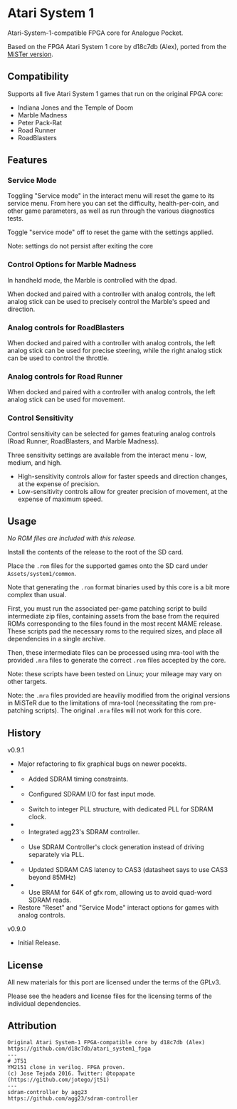 # Atari System 1

Atari-System-1-compatible FPGA core for Analogue Pocket.

Based on the FPGA Atari System 1 core by d18c7db (Alex), ported from the [MiSTer version](https://github.com/MiSTer-devel/Arcade-Atari-system1_MiSTer).

## Compatibility

Supports all five Atari System 1 games that run on the original FPGA core:

* Indiana Jones and the Temple of Doom
* Marble Madness
* Peter Pack-Rat
* Road Runner
* RoadBlasters

## Features

### Service Mode

Toggling "Service mode" in the interact menu will reset the game to its service menu.  From here you can set the difficulty, health-per-coin, and other game parameters, as well as run through the various diagnostics tests.

Toggle "service mode" off to reset the game with the settings applied.  

Note: settings do not persist after exiting the core

### Control Options for Marble Madness

In handheld mode, the Marble is controlled with the dpad.

When docked and paired with a controller with analog controls, the left analog stick can be used to precisely control the Marble's speed and direction.

### Analog controls for RoadBlasters

When docked and paired with a controller with analog controls, the left analog stick can be used for precise steering, while the right analog stick can be used to control the throttle.

### Analog controls for Road Runner

When docked and paired with a controller with analog controls, the left analog stick can be used for movement. 

### Control Sensitivity

Control sensitivity can be selected for games featuring analog controls (Road Runner, RoadBlasters, and Marble Madness).  

Three sensitivity settings are available from the interact menu - low, medium, and high.  

- High-sensitivity controls allow for faster speeds and direction changes, at the expense of precision. 
- Low-sensitivity controls allow for greater precision of movement, at the expense of maximum speed.

## Usage

*No ROM files are included with this release.*  

Install the contents of the release to the root of the SD card.

Place the `.rom` files for the supported games onto the SD card under `Assets/system1/common`.

Note that generating the `.rom` format binaries used by this core is a bit more complex than usual.

First, you must run the associated per-game patching script to build intermediate zip files, containing assets from the base from the required ROMs corresponding to the files found in the most recent MAME release. These scripts pad the necessary roms to the required sizes, and place all dependencies in a single archive.

Then, these intermediate files can be processed using mra-tool with the provided `.mra` files to generate the correct `.rom` files accepted by the core.  

Note: these scripts have been tested on Linux; your mileage may vary on other targets.

Note: the `.mra` files provided are heaviliy modified from the original versions in MiSTeR due to the limitations of mra-tool (necessitating the rom pre-patching scripts). The original `.mra` files will not work for this core.

## History

v0.9.1
* Major refactoring to fix graphical bugs on newer pocekts.
* * Added SDRAM timing constraints.
* * Configured SDRAM I/O for fast input mode.
* * Switch to integer PLL structure, with dedicated PLL for SDRAM clock.
* * Integrated agg23's SDRAM controller.
* * Use SDRAM Controller's clock generation instead of driving separately via PLL.
* * Updated SDRAM CAS latency to CAS3 (datasheet says to use CAS3 beyond 85MHz)
* * Use BRAM for 64K of gfx rom, allowing us to avoid quad-word SDRAM reads. 
* Restore "Reset" and "Service Mode" interact options for games with analog controls.

v0.9.0
* Initial Release.

## License

All new materials for this port are licensed under the terms of the GPLv3.

Please see the headers and license files for the licensing terms of the individual dependencies.

## Attribution

```
Original Atari System-1 FPGA-compatible core by d18c7db (Alex)
https://github.com/d18c7db/atari_system1_fpga
---
# JT51
YM2151 clone in verilog. FPGA proven.
(c) Jose Tejada 2016. Twitter: @topapate
(https://github.com/jotego/jt51)
---
sdram-controller by agg23
https://github.com/agg23/sdram-controller
```